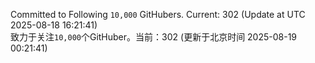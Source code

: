 Committed to Following `10,000` GitHubers. Current: <!-- FOLLOWING_COUNT -->302<!-- FOLLOWING_COUNT --> (Update at UTC <!-- LAST_UPDATED -->2025-08-18 16:21:41<!-- LAST_UPDATED -->)<br>
致力于关注`10,000`个GitHuber。当前：<!-- FOLLOWING_COUNT -->302<!-- FOLLOWING_COUNT --> (更新于北京时间 <!-- LAST_UPDATED_CST -->2025-08-19 00:21:41<!-- LAST_UPDATED_CST -->)
